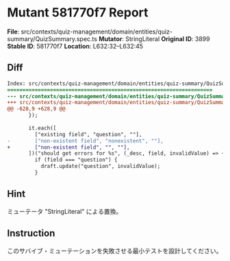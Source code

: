 # Mutant 581770f7 Report

**File**: src/contexts/quiz-management/domain/entities/quiz-summary/QuizSummary.spec.ts
**Mutator**: StringLiteral
**Original ID**: 3899
**Stable ID**: 581770f7
**Location**: L632:32–L632:45

## Diff

```diff
Index: src/contexts/quiz-management/domain/entities/quiz-summary/QuizSummary.spec.ts
===================================================================
--- src/contexts/quiz-management/domain/entities/quiz-summary/QuizSummary.spec.ts	original
+++ src/contexts/quiz-management/domain/entities/quiz-summary/QuizSummary.spec.ts	mutated #3899
@@ -628,9 +628,9 @@
       });
 
       it.each([
         ["existing field", "question", ""],
-        ["non-existent field", "nonexistent", ""],
+        ["non-existent field", "", ""],
       ])("should get errors for %s", (_desc, field, invalidValue) => {
         if (field === "question") {
           draft.update("question", invalidValue);
         }
```

## Hint

ミューテータ "StringLiteral" による置換。

## Instruction

このサバイブ・ミューテーションを失敗させる最小テストを設計してください。
